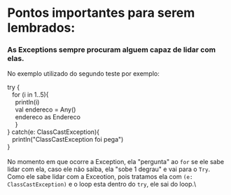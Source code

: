 # Pontos importantes para serem lembrados:

### As Exceptions sempre procuram alguem capaz de lidar com elas.

No exemplo utilizado do segundo teste por exemplo:


try {\
&ensp; for (i in 1..5){\
&ensp;&ensp; println(i)\
&ensp;&ensp; val endereco = Any()\
&ensp;&ensp; endereco as Endereco\
&ensp;&ensp; }\
} catch(e: ClassCastException){\
&ensp; println("ClassCastException foi pega")\
}
\
\
No momento em que ocorre a Exception, ela "pergunta" ao `for` se ele sabe lidar com ela, caso ele não saiba, ela "sobe 1 degrau" e vai para o `Try`. \
Como ele sabe lidar com a Exceotion, pois tratamos ela com `(e: ClassCastException)` e o loop esta dentro do `try`, ele sai do loop.\
